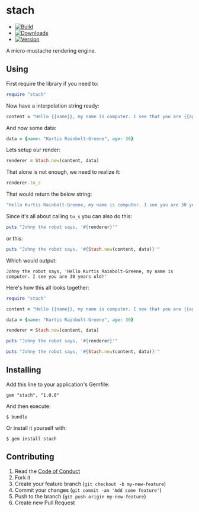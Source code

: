 # stach

  - [![Build](http://img.shields.io/travis-ci/krainboltgreene/stach.svg?style=flat-square)](https://travis-ci.org/krainboltgreene/stach)
  - [![Downloads](http://img.shields.io/gem/dtv/stach.svg?style=flat-square)](https://rubygems.org/gems/stach)
  - [![Version](http://img.shields.io/gem/v/stach.svg?style=flat-square)](https://rubygems.org/gems/stach)


A micro-mustache rendering engine.


## Using

First require the library if you need to:

``` ruby
require "stach"
```

Now have a interpolation string ready:

``` ruby
content = "Hello {{name}}, my name is computer. I see that you are {{age}} years old!"
```

And now some data:

``` ruby
data = {name: "Kurtis Rainbolt-Greene", age: 30}
```

Lets setup our render:

``` ruby
renderer = Stach.new(content, data)
```

That alone is not enough, we need to realize it:

``` ruby
renderer.to_s
```

That would return the below string:

``` ruby
"Hello Kurtis Rainbolt-Greene, my name is computer. I see you are 30 years old!"
```

Since it's all about calling `to_s` you can also do this:


``` ruby
puts "Johny the robot says, '#{renderer}'"
```

or this:

``` ruby
puts "Johny the robot says, '#{Stach.new(content, data)}'"
```

Which would output:

```
Johny the robot says, 'Hello Kurtis Rainbolt-Greene, my name is computer. I see you are 30 years old!'
```

Here's how this all looks together:

``` ruby
require "stach"

content = "Hello {{name}}, my name is computer. I see that you are {{age}} years old!"

data = {name: "Kurtis Rainbolt-Greene", age: 30}

renderer = Stach.new(content, data)

puts "Johny the robot says, '#{renderer}'"

puts "Johny the robot says, '#{Stach.new(content, data)}'"
```


## Installing

Add this line to your application's Gemfile:

    gem "stach", "1.0.0"

And then execute:

    $ bundle

Or install it yourself with:

    $ gem install stach


## Contributing

  1. Read the [Code of Conduct](/CONDUCT.md)
  2. Fork it
  3. Create your feature branch (`git checkout -b my-new-feature`)
  4. Commit your changes (`git commit -am 'Add some feature'`)
  5. Push to the branch (`git push origin my-new-feature`)
  6. Create new Pull Request
